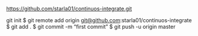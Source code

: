 https://github.com/starla01/continuos-integrate.git

git init
$ git remote add origin git@github.com:starla01/continuos-integrate
$ git add .
$ git commit -m “first commit”
$ git push -u origin master